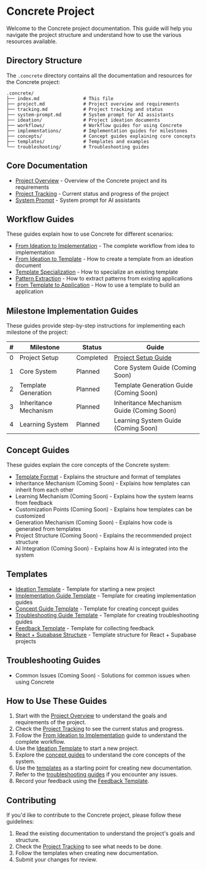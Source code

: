 # Concrete Project

Welcome to the Concrete project documentation. This guide will help you navigate the project structure and understand how to use the various resources available.

## Directory Structure

The `.concrete` directory contains all the documentation and resources for the Concrete project:

```
.concrete/
├── index.md                # This file
├── project.md              # Project overview and requirements
├── tracking.md             # Project tracking and status
├── system-prompt.md        # System prompt for AI assistants
├── ideation/               # Project ideation documents
├── workflows/              # Workflow guides for using Concrete
├── implementations/        # Implementation guides for milestones
├── concepts/               # Concept guides explaining core concepts
├── templates/              # Templates and examples
└── troubleshooting/        # Troubleshooting guides
```

## Core Documentation

- [Project Overview](./project.md) - Overview of the Concrete project and its requirements
- [Project Tracking](./tracking.md) - Current status and progress of the project
- [System Prompt](./system-prompt.md) - System prompt for AI assistants

## Workflow Guides

These guides explain how to use Concrete for different scenarios:

- [From Ideation to Implementation](./workflows/ideation-to-implementation.md) - The complete workflow from idea to implementation
- [From Ideation to Template](./workflows/ideation-to-template.md) - How to create a template from an ideation document
- [Template Specialization](./workflows/template-specialization.md) - How to specialize an existing template
- [Pattern Extraction](./workflows/pattern-extraction.md) - How to extract patterns from existing applications
- [From Template to Application](./workflows/template-to-app.md) - How to use a template to build an application

## Milestone Implementation Guides

These guides provide step-by-step instructions for implementing each milestone of the project:

| # | Milestone | Status | Guide |
|---|-----------|--------|-------|
| 0 | Project Setup | Completed | [Project Setup Guide](./implementations/00-project-setup.md) |
| 1 | Core System | Planned | Core System Guide (Coming Soon) |
| 2 | Template Generation | Planned | Template Generation Guide (Coming Soon) |
| 3 | Inheritance Mechanism | Planned | Inheritance Mechanism Guide (Coming Soon) |
| 4 | Learning System | Planned | Learning System Guide (Coming Soon) |

## Concept Guides

These guides explain the core concepts of the Concrete system:

- [Template Format](./concepts/template-format.md) - Explains the structure and format of templates
- Inheritance Mechanism (Coming Soon) - Explains how templates can inherit from each other
- Learning Mechanism (Coming Soon) - Explains how the system learns from feedback
- Customization Points (Coming Soon) - Explains how templates can be customized
- Generation Mechanism (Coming Soon) - Explains how code is generated from templates
- Project Structure (Coming Soon) - Explains the recommended project structure
- AI Integration (Coming Soon) - Explains how AI is integrated into the system

## Templates

- [Ideation Template](./templates/ideation-template.md) - Template for starting a new project
- [Implementation Guide Template](./templates/implementation-guide-template.md) - Template for creating implementation guides
- [Concept Guide Template](./templates/concept-guide-template.md) - Template for creating concept guides
- [Troubleshooting Guide Template](./templates/troubleshooting-guide-template.md) - Template for creating troubleshooting guides
- [Feedback Template](./templates/feedback-template.md) - Template for collecting feedback
- [React + Supabase Structure](./templates/react-supabase-structure.md) - Template structure for React + Supabase projects

## Troubleshooting Guides

- Common Issues (Coming Soon) - Solutions for common issues when using Concrete

## How to Use These Guides

1. Start with the [Project Overview](./project.md) to understand the goals and requirements of the project.
2. Check the [Project Tracking](./tracking.md) to see the current status and progress.
3. Follow the [From Ideation to Implementation](./workflows/ideation-to-implementation.md) guide to understand the complete workflow.
4. Use the [Ideation Template](./templates/ideation-template.md) to start a new project.
5. Explore the [concept guides](#concept-guides) to understand the core concepts of the system.
6. Use the [templates](#templates) as a starting point for creating new documentation.
7. Refer to the [troubleshooting guides](#troubleshooting-guides) if you encounter any issues.
8. Record your feedback using the [Feedback Template](./templates/feedback-template.md).

## Contributing

If you'd like to contribute to the Concrete project, please follow these guidelines:

1. Read the existing documentation to understand the project's goals and structure.
2. Check the [Project Tracking](./tracking.md) to see what needs to be done.
3. Follow the templates when creating new documentation.
4. Submit your changes for review. 